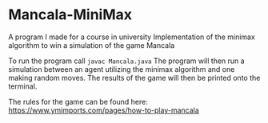 # Mancala-MiniMax

A program I made for a course in university
Implementation of the minimax algorithm to win a simulation of the game Mancala

To run the program call  ```javac Mancala.java```
The program will then run a simulation between an agent utilizing the minimax algorithm and one making random moves. The results of the game will then be printed onto the terminal. 

The rules for the game can be found here: https://www.ymimports.com/pages/how-to-play-mancala
